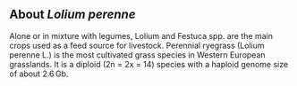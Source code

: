 About *Lolium perenne*
---------------------
Alone or in mixture with legumes, Lolium and Festuca spp. are the main crops used as a feed source for livestock. Perennial ryegrass (Lolium perenne L.) is the most cultivated grass species in Western European grasslands. It is a diploid (2n = 2x = 14) species with a haploid genome size of about 2.6 Gb.


